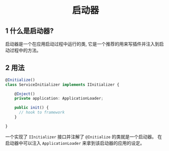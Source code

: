 <h1 align="center">启动器</h1>


## 1 什么是启动器?

启动器是一个在应用启动过程中运行的类,
它是一个推荐的用来写插件并注入到启动过程中的方法。


## 2 用法

```typescript
@Initialize()
class ServiceInitializer implements IInitializer {

    @Inject()
    private application: ApplicationLoader;

    public init() {
      // hook to framework
    }

}
```

一个实现了 `IInitializer` 接口并注解了 `@Initialize` 的类就是一个启动器。
在启动器中可以注入 `ApplicationLoader` 来拿到该启动器的应用的设定。

